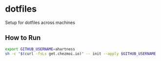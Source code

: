 # dotfiles

Setup for dotfiles across machines

## How to Run

```bash
export GITHUB_USERNAME=ahartness
sh -c "$(curl -fsLs get.chezmoi.io)" -- init --apply $GITHUB_USERNAME
```
